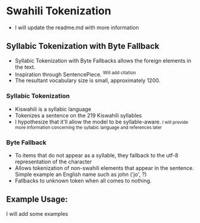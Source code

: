 # Swahili Tokenization

- I will update the readme.md with more information

## Syllabic Tokenization with Byte Fallback
- Syllabic Tokenization with Byte Fallbacks allows the foreign elements in the text.
- Inspiration through SentencePiece. <sup> Will add citation </sup>
- The resultant vocabulary size is small, approximately 1200.
### Syllabic Tokenization
- Kiswahili is a syllabic language
- Tokenizes a sentence on the 219 Kiswahili syllables
- I hypothesize that it'll allow the model to be syllable-aware.
<small> I will provide more information concerning the syllabic language and references later </small>

### Byte Fallback
- To items that do not appear as a syllable, they fallback to the utf-8 representation of the character
- Allows tokenization of non-swahili elements that appear in the sentence. Simple example an English name such as john ('jo', ?)
- Fallbacks to unknown token when all comes to nothing.

## Example Usage:
I will add some examples